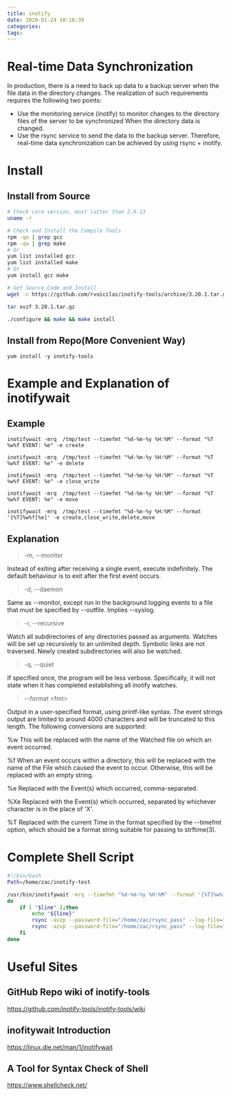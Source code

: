 ```yaml
---
title: inotify
date: 2020-01-24 10:18:39
categories:
tags:
---
```

# Real-time Data Synchronization
In production, there is a need to back up data to a backup server when the file data in the directory changes. The realization of such requirements requires the following two points:

* Use the monitoring service (inotify) to monitor changes to the directory files of the server to be synchronized
When the directory data is changed.
* Use the rsync service to send the data to the backup server. Therefore, real-time data synchronization can be achieved by using rsync + inotify.

<!--more-->
# Install 

## Install from Source
``` bash
# Check core version, must latter than 2.6.13
uname -r

# Check and Install the Compile Tools
rpm -qa | grep gcc
rpm -qa | grep make
# Or
yum list installed gcc 
yum list installed make
# Or
yum install gcc make

# Get Source Code and Install
wget -c https://github.com/rvoicilas/inotify-tools/archive/3.20.1.tar.gz

tar xvzf 3.20.1.tar.gz 

./configure && make && make install
```
## Install from Repo(More Convenient Way)

```
yum install -y inotify-tools
```

# Example and Explanation of inotifywait

## Example
```
inotifywait -mrq  /tmp/test --timefmt "%d-%m-%y %H:%M" --format "%T %w%f EVENT: %e" -e create

inotifywait -mrq  /tmp/test --timefmt "%d-%m-%y %H:%M" --format "%T %w%f EVENT: %e" -e delete

inotifywait -mrq  /tmp/test --timefmt "%d-%m-%y %H:%M" --format "%T %w%f EVENT: %e" -e close_write

inotifywait -mrq  /tmp/test --timefmt "%d-%m-%y %H:%M" --format "%T %w%f EVENT: %e" -e move

inotifywait -mrq  /tmp/test --timefmt "%d-%m-%y %H:%M" --format '[%T]%w%f[%e]' -e create,close_write,delete,move
```

## Explanation

> -m, --monitor

Instead of exiting after receiving a single event, execute indefinitely. The default behaviour is to exit after the first event occurs.

> -d, --daemon

Same as --monitor, except run in the background logging events to a file that must be specified by --outfile. Implies --syslog.

> -r, --recursive

Watch all subdirectories of any directories passed as arguments. Watches will be set up recursively to an unlimited depth. Symbolic links are not traversed. Newly created subdirectories will also be watched.

>-q, --quiet

If specified once, the program will be less verbose. Specifically, it will not state when it has completed establishing all inotify watches.

> --format \<fmt\>

Output in a user-specified format, using printf-like syntax. The event strings output are limited to around 4000 characters and will be truncated to this length. The following conversions are supported:

%w
This will be replaced with the name of the Watched file on which an event occurred.

%f
When an event occurs within a directory, this will be replaced with the name of the File which caused the event to occur. Otherwise, this will be replaced with an empty string.

%e
Replaced with the Event(s) which occurred, comma-separated.

%Xe
Replaced with the Event(s) which occurred, separated by whichever character is in the place of 'X'.

%T
Replaced with the current Time in the format specified by the --timefmt option, which should be a format string suitable for passing to strftime(3).

# Complete Shell Script
``` bash
#!/bin/bash
Path=/home/zac/inotify-test

/usr/bin/inotifywait -mrq --timefmt "%d-%m-%y %H:%M" --format '[%T]%w%f[%e]' -e create,close_write,delete,move $Path  | while read -r line
do
	if [ "$line" ];then
		echo "${line}"
		rsync -avzp --password-file="/home/zac/rsync_pass" --log-file="/var/log/rsync" --exclude "/code/config.php" /aemg/cloudclassroom/moodle zac@192.168.1.6::moodle --delete
		rsync -azvp --password-file="/home/zac/rsync_pass" --log-file="/var/log/rsync" --exclude "/code/config.php" /aemg/cloudclassroom/moodle zac@192.168.1.23::moodle --delete
	fi
done
```
# Useful Sites
## GitHub Repo wiki of inotify-tools
https://github.com/inotify-tools/inotify-tools/wiki

## inofitywait Introduction
https://linux.die.net/man/1/inotifywait

## A Tool for Syntax Check of Shell
https://www.shellcheck.net/